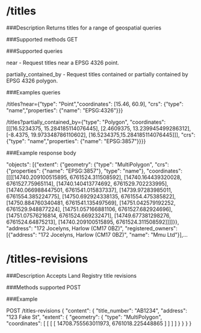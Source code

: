 # /titles

###Description
Returns titles for a range of geospatial queries

###Supported methods
GET

###Supported queries 

near - Request titles near a EPSG 4326 point.

partially_contained_by - Request titles contained or partially contained by EPSG 4326 polygon.

###Examples queries

/titles?near={"type": "Point","coordinates": [15.46, 60.9], "crs": {"type": "name","properties": {"name": "EPSG:4326"}}}

/titles?partially_contained_by={"type": "Polygon", "coordinates": [[[16.5234375, 15.284185114076445], [2.4609375, 13.239945499286312], [-8.4375, 19.973348786110602], [16.5234375,15.284185114076445]]], "crs": {"type": "name","properties": {"name": "EPSG:3857"}}}}

###Example response body

"objects": [{"extent": {"geometry": {"type": "MultiPolygon", "crs": {"properties": {"name": "EPSG:3857"}, "type": "name"}, "coordinates": [[[[14740.209100515895, 6761524.311508592], [14740.164439320028, 6761527.75965114], [14740.140413774692, 6761529.702233995], [14740.066988447501, 6761541.015837337], [14739.97283985011, 6761554.385224775], [14750.692924338135, 6761554.475385822], [14750.884760340481, 6761541.135497569], [14751.042579192252, 6761529.948877224], [14751.057166881106, 6761527.682924696], [14751.07576216814, 6761524.669232471], [14749.677381298276, 6761524.64875213], [14740.209100515895, 6761524.311508592]]]]}}, "address": "172 Jocelyns, Harlow (CM17 0BZ)", "registered_owners": [{"address": "172 Jocelyns, Harlow (CM17 0BZ)", "name": "Mmu Ltd"}],...





# /titles-revisions

###Description
Accepts Land Registry title revisions

###Methods supported
POST

###Example

POST /titles-revisions 
{
    "content": {
        "title_number": "AB1234",
        "address": "123 Fake St",
        "extent": {
            "geometry": {
                "type": "MultiPolygon",
                "coordinates": [
                    [
                        [
                            [
                                14708.755563011973,
                                6761018.225448865
                            ]
                        ]
                    ]
                ]
            }
        }
    }
}